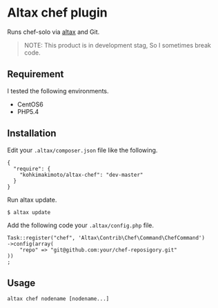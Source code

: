 # Altax chef plugin

Runs chef-solo via [altax](https://github.com/kohkimakimoto/altax) and Git.

> NOTE: This product is in development stag, So I sometimes break code.

## Requirement

I tested the following environments.

* CentOS6
* PHP5.4

## Installation

Edit your `.altax/composer.json` file like the following.

    {
      "require": {
        "kohkimakimoto/altax-chef": "dev-master"
      }
    }

Run altax update.

    $ altax update

Add the following code your `.altax/config.php` file.

    Task::register("chef", 'Altax\Contrib\Chef\Command\ChefCommand')
    ->config(array(
        "repo" => "git@github.com:your/chef-reposigory.git"
    ))
    ;

## Usage

    altax chef nodename [nodename...]


